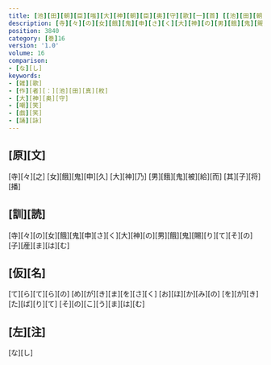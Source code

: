 ```yaml
---
title: [池][田][朝][臣][嗤][大][神][朝][臣][奥][守][歌][一][首] [[池][田][朝][臣][名][忘][失][也]]
description: [寺][々][の][女][餓][鬼][申][さ][く][大][神][の][男][餓][鬼][賜][り][て][そ][の][子][産][ま][は][む]
position: 3840
category: [巻]16
version: '1.0'
volume: 16
comparison:
- [な][し]
keywords:
- [雑][歌]
- [作][者][：][池][田][真][枚]
- [大][神][奥][守]
- [嘲][笑]
- [戯][笑]
- [誦][詠]
---
```


## [原][文]

[寺][々][之] [女][餓][鬼][申][久] [大][神][乃] [男][餓][鬼][被][給][而] [其][子][将][播]

## [訓][読]

[寺][々][の][女][餓][鬼][申][さ][く][大][神][の][男][餓][鬼][賜][り][て][そ][の][子][産][ま][は][む]

## [仮][名]

[て][ら][て][ら][の] [め][が][き][ま][を][さ][く] [お][ほ][か][み][の] [を][が][き][た][ば][り][て] [そ][の][こ][う][ま][は][む]

## [左][注]

[な][し]
